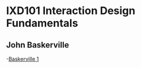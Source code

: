 IXD101 Interaction Design Fundamentals
======================================

John Baskerville
----------------

-[Baskerville 1](https://bandeattie.github.io/JohnBaskerville/baskerville.html)